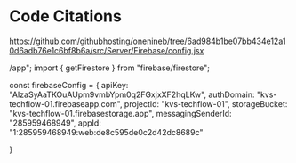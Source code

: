 # Code Citations

<https://github.com/githubhosting/onenineb/tree/6ad984b1be07bb434e12a10d6adb76e1c6bf8b6a/src/Server/Firebase/config.jsx>

/app";
import { getFirestore } from "firebase/firestore";

const firebaseConfig = {
  apiKey: "AIzaSyAaTKOuAUpm9vmbYpm0q2FGxjxXF2hqLKw",
  authDomain: "kvs-techflow-01.firebaseapp.com",
  projectId: "kvs-techflow-01",
  storageBucket: "kvs-techflow-01.firebasestorage.app",
  messagingSenderId: "285959468949",
  appId: "1:285959468949:web:de8c595de0c2d42dc8689c"

}
